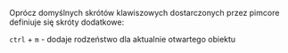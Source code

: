 Oprócz domyślnych skrótów klawiszowych dostarczonych przez pimcore definiuje się skróty dodatkowe:

```ctrl``` + ```m``` - dodaje rodzeństwo dla aktualnie otwartego obiektu